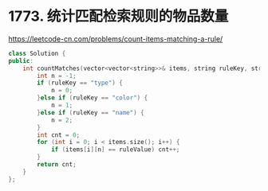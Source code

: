 # 1773. 统计匹配检索规则的物品数量

https://leetcode-cn.com/problems/count-items-matching-a-rule/

```cpp
class Solution {
public:
    int countMatches(vector<vector<string>>& items, string ruleKey, string ruleValue) {
        int n = -1;
        if (ruleKey == "type") {
            n = 0;
        }else if (ruleKey == "color") {
            n = 1;
        }else if (ruleKey == "name") {
            n = 2;
        }
        int cnt = 0;
        for (int i = 0; i < items.size(); i++) {
            if (items[i][n] == ruleValue) cnt++;
        }
        return cnt;
    }
};
```